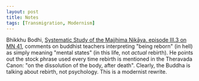 ```yaml
---
layout: post
title: Notes
tags: [Transmigration, Modernism]
---
```


Bhikkhu Bodhi, [Systematic Study of the Majjhima Nikāya, episode III.3 on MN 41](https://bodhimonastery.org/a-systematic-study-of-the-majjhima-nikaya.html), comments on buddhist teachers interpreting "being reborn" (in hell) as simply meaning "mental states" (in this life, not _actual_ rebirth). He points out the stock phrase used every time rebirth is mentioned in the Theravada Canon: "on the dissolution of the body, after death". Clearly, the Buddha is talking about rebirth, not psychology. This is a modernist rewrite.